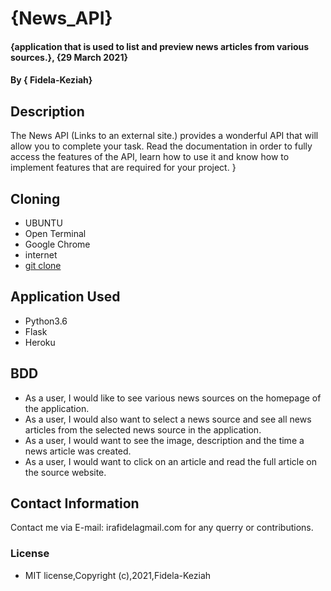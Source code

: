 # {News_API}

#### {application that is used to list and preview news articles from various sources.}, {29 March 2021}
#### By **{ Fidela-Keziah}**

## Description

The News API (Links to an external site.) provides a wonderful API that will allow you to complete your task. Read the documentation in order to fully access the features of the API, learn how to use it and know how to implement features that are required for your project. }

## Cloning

* UBUNTU
* Open Terminal
* Google Chrome
* internet
* [git clone](https://github.com/Fidela-keziah/News.git)

## Application Used

* Python3.6
* Flask
* Heroku

## BDD

* As a user, I would like to see various news sources on the homepage of the application.
* As a user, I would also want to select a news source and see all news articles from the selected news source in the application.
* As a user, I would want to see the image, description and the time a news article was created.
* As a user, I would want to click on an article and read the full article on the source website.


## Contact Information

 Contact me via E-mail: irafidelagmail.com for any querry or contributions.
### License

* MIT license,Copyright (c),2021,Fidela-Keziah